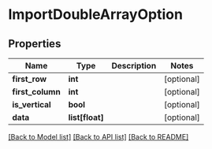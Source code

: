 # ImportDoubleArrayOption

## Properties
Name | Type | Description | Notes
------------ | ------------- | ------------- | -------------
**first_row** | **int** |  | [optional] 
**first_column** | **int** |  | [optional] 
**is_vertical** | **bool** |  | [optional] 
**data** | **list[float]** |  | [optional] 

[[Back to Model list]](../README.md#documentation-for-models) [[Back to API list]](../README.md#documentation-for-api-endpoints) [[Back to README]](../README.md)


